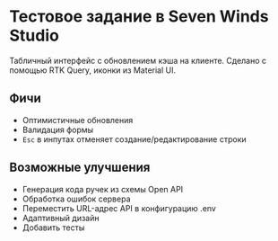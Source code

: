 # Тестовое задание в Seven Winds Studio

Табличный интерфейс с обновлением кэша на клиенте. Сделано с помощью RTK Query, иконки из Material UI.

## Фичи

- Оптимистичные обновления
- Валидация формы
- `Esc` в инпутах отменяет создание/редактирование строки

## Возможные улучшения

- Генерация кода ручек из схемы Open API
- Обработка ошибок сервера
- Переместить URL-адрес API в конфигурацию .env
- Адаптивный дизайн
- Добавить тесты
